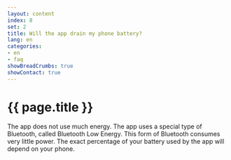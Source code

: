 ```yaml
---
layout: content
index: 8
set: 2
title: Will the app drain my phone battery?
lang: en
categories:
- en
- faq
showBreadCrumbs: true
showContact: true
---
```


# {{ page.title }}

The app does not use much energy. The app uses a special type of Bluetooth, called Bluetooth Low Energy. This form of Bluetooth consumes very little power.
The exact percentage of your battery used by the app will depend on your phone.
